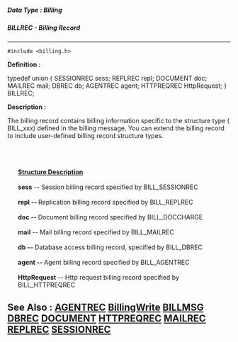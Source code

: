 ##### Data Type : Billing
##### BILLREC - Billing Record
---
```
#include <billing.h>
```

**Definition :**

typedef union {
   SESSIONREC sess;
   REPLREC    repl;
   DOCUMENT   doc;
   MAILREC    mail;
   DBREC      db;
   AGENTREC   agent;
   HTTPREQREC HttpRequest;
} BILLREC;

**Description :**

The billing record contains billing information specific to the structure type ( BILL_xxx) defined in the billing message.   You can extend the billing record to include user-defined billing record structure types.
<ul><br>
<br>
<br>
<b><u>Structure Description</u></b><br>
<br>
<b>sess</b> -- Session billing record specified by BILL_SESSIONREC<br>
<br>
<b>repl -- </b>Replication billing record specified by BILL_REPLREC<br>
<br>
<b>doc -- </b>Document billing record specified by BILL_DOCCHARGE<br>
<br>
<b>mail</b> --  Mail billing record specified by BILL_MAILREC<br>
<br>
<b>db --</b> Database access billing record, specified by BILL_DBREC<br>
<br>
<b>agent -- </b>Agent billing record specified by BILL_AGENTREC<br>
<br>
<b>HttpRequest</b> --  Http request billing record specified by BILL_HTTPREQREC</ul>



**See Also :**
[AGENTREC](/domino-c-api-docs/reference/Data/AGENTREC)
[BillingWrite](/domino-c-api-docs/reference/Func/BillingWrite)
[BILLMSG](/domino-c-api-docs/reference/Data/BILLMSG)
[DBREC](/domino-c-api-docs/reference/Data/DBREC)
[DOCUMENT](/domino-c-api-docs/reference/Data/DOCUMENT)
[HTTPREQREC](/domino-c-api-docs/reference/Data/HTTPREQREC)
[MAILREC](/domino-c-api-docs/reference/Data/MAILREC)
[REPLREC](/domino-c-api-docs/reference/Data/REPLREC)
[SESSIONREC](/domino-c-api-docs/reference/Data/SESSIONREC)
---
